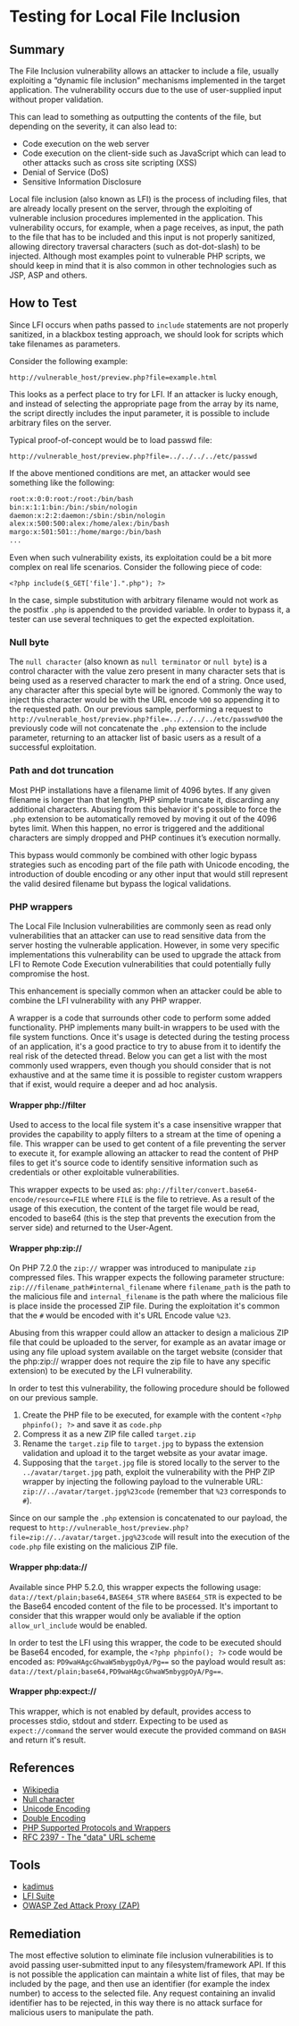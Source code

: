# Testing for Local File Inclusion

## Summary

The File Inclusion vulnerability allows an attacker to include a file, usually exploiting a “dynamic file inclusion” mechanisms implemented in the target application. The vulnerability occurs due to the use of user-supplied input without proper validation.

This can lead to something as outputting the contents of the file, but depending on the severity, it can also lead to:

- Code execution on the web server
- Code execution on the client-side such as JavaScript which can lead to other attacks such as cross site scripting (XSS)
- Denial of Service (DoS)
- Sensitive Information Disclosure

Local file inclusion (also known as LFI) is the process of including files, that are already locally present on the server, through the exploiting of vulnerable inclusion procedures implemented in the application. This vulnerability occurs, for example, when a page receives, as input, the path to the file that has to be included and this input is not properly sanitized, allowing directory traversal characters (such as dot-dot-slash) to be injected. Although most examples point to vulnerable PHP scripts, we should keep in mind that it is also common in other technologies such as JSP, ASP and others.

## How to Test

Since LFI occurs when paths passed to `include` statements are not properly sanitized, in a blackbox testing approach, we should look for scripts which take filenames as parameters.

Consider the following example:

`http://vulnerable_host/preview.php?file=example.html`

This looks as a perfect place to try for LFI. If an attacker is lucky enough, and instead of selecting the appropriate page from the array by its name, the script directly includes the input parameter, it is possible to include arbitrary files on the server.

Typical proof-of-concept would be to load passwd file:

`http://vulnerable_host/preview.php?file=../../../../etc/passwd`

If the above mentioned conditions are met, an attacker would see something like the following:

```bash
root:x:0:0:root:/root:/bin/bash
bin:x:1:1:bin:/bin:/sbin/nologin
daemon:x:2:2:daemon:/sbin:/sbin/nologin
alex:x:500:500:alex:/home/alex:/bin/bash
margo:x:501:501::/home/margo:/bin/bash
...
```

Even when such vulnerability exists, its exploitation could be a bit more complex on real life scenarios. Consider the following piece of code:

`<?php include($_GET['file'].".php"); ?>`

In the case, simple substitution with arbitrary filename would not work as the postfix `.php` is appended to the provided variable. In order to bypass it, a tester can use several techniques to get the expected exploitation.

### Null byte

The `null character` (also known as `null terminator` or `null byte`) is a control character with the value zero present in many character sets that is being used as a reserved character to mark the end of a string. Once used, any character after this special byte will be ignored. Commonly the way to inject this character would be with the URL encode `%00` so appending it to the requested path. On our previous sample, performing a request to `http://vulnerable_host/preview.php?file=../../../../etc/passwd%00` the previously code will not concatenate the `.php` extension to the include parameter, returning to an attacker list of basic users as a result of a successful exploitation.
 
### Path and dot truncation
Most PHP installations have a filename limit of 4096 bytes. If any given filename is longer than that length, PHP simple truncate it, discarding any additional characters. Abusing from this behavior it's possible to force the `.php` extension to be automatically removed by moving it out of the 4096 bytes limit. When this happen, no error is triggered and the additional characters are simply dropped and PHP continues it’s execution normally.

This bypass would commonly be combined with other logic bypass strategies such as encoding part of the file path with Unicode encoding, the introduction of double encoding or any other input that would still represent the valid desired filename but bypass the logical validations.

### PHP wrappers
The Local File Inclusion vulnerabilities are commonly seen as read only vulnerabilities that an attacker can use to read sensitive data from the server hosting the vulnerable application. However, in some very specific implementations this vulnerability can be used to upgrade the attack from LFI to Remote Code Execution vulnerabilities that could potentially fully compromise the host. 

This enhancement is specially common when an attacker could be able to combine the LFI vulnerability with any PHP wrapper. 

A wrapper is a code that surrounds other code to perform some added functionality. PHP implements many built-in wrappers to be used with the file system functions. Once it's usage is detected during the testing process of an application, it's a good practice to try to abuse from it to identify the real risk of the detected thread. Below you can get a list with the most commonly used wrappers, even though you should consider that is not exhaustive and at the same time it is possible to register custom wrappers that if exist, would require a deeper and ad hoc analysis.

#### Wrapper php://filter
Used to access to the local file system it's a case insensitive wrapper that provides the capability to apply filters to a stream at the time of opening a file. This wrapper can be used to get content of a file preventing the server to execute it, for example allowing an attacker to read the content of PHP files to get it's source code to identify sensitive information such as credentials or other exploitable vulnerabilities. 

This wrapper expects to be used as: `php://filter/convert.base64-encode/resource=FILE` where `FILE` is the file to retrieve. As a result of the usage of this execution, the content of the target file would be read, encoded to base64 (this is the step that prevents the execution from the server side) and returned to the User-Agent.
 
#### Wrapper php:zip://
On PHP 7.2.0 the `zip://` wrapper was introduced to manipulate `zip` compressed files. This wrapper expects the following parameter structure: `zip:///filename_path#internal_filename` where `filename_path` is the path to the malicious file and `internal_filename` is the path where the malicious file is place inside the processed ZIP file. During the exploitation it's common that the `#` would be encoded with it's URL Encode value `%23`.

Abusing from this wrapper could allow an attacker to design a malicious ZIP file that could be uploaded to the server, for example as an avatar image or using any file upload system available on the target website (consider that the php:zip:// wrapper does not require the zip file to have any specific extension) to be executed by the LFI vulnerability.

In order to test this vulnerability, the following procedure should be followed on our previous sample.

1. Create the PHP file to be executed, for example with the content `<?php phpinfo(); ?>` and save it as `code.php`
2. Compress it as a new ZIP file called `target.zip`
3. Rename the `target.zip` file to `target.jpg` to bypass the extension validation and upload it to the target website as your avatar image.
4. Supposing that the `target.jpg` file is stored locally to the server to the `../avatar/target.jpg` path, exploit the vulnerability with the PHP ZIP wrapper by injecting the following payload to the vulnerable URL: `zip://../avatar/target.jpg%23code` (remember that `%23` corresponds to `#`).

Since on our sample the `.php` extension is concatenated to our payload, the request to `http://vulnerable_host/preview.php?file=zip://../avatar/target.jpg%23code` will result into the execution of the `code.php` file existing on the malicious ZIP file.

#### Wrapper php:data://
Available since PHP 5.2.0, this wrapper expects the following usage: `data://text/plain;base64,BASE64_STR` where `BASE64_STR` is expected to be the Base64 encoded content of the file to be processed. It's important to consider that this wrapper would only be avaliable if the option `allow_url_include` would be enabled. 

In order to test the LFI using this wrapper, the code to be executed should be Base64 encoded, for example, the `<?php phpinfo(); ?>` code would be encoded as: `PD9waHAgcGhwaW5mbygpOyA/Pg==` so the payload would result as: `data://text/plain;base64,PD9waHAgcGhwaW5mbygpOyA/Pg==`. 
#### Wrapper php:expect://
This wrapper, which is not enabled by default, provides access to processes stdio, stdout and stderr. Expecting to be used as `expect://command` the server would execute the provided command on `BASH` and return it's result. 

## References

- [Wikipedia](https://www.wikipedia.org/wiki/Local_File_Inclusion)
- [Null character](https://en.wikipedia.org/wiki/Null_character)
- [Unicode Encoding](https://owasp.org/www-community/attacks/Unicode_Encoding)
- [Double Encoding](https://owasp.org/www-community/Double_Encoding)
- [PHP Supported Protocols and Wrappers](https://www.php.net/manual/en/wrappers.php)
- [RFC 2397 - The "data" URL scheme](http://www.faqs.org/rfcs/rfc2397.html)

## Tools
- [kadimus](https://github.com/P0cL4bs/Kadimus)
- [LFI Suite](https://github.com/D35m0nd142/LFISuite)
- [OWASP Zed Attack Proxy (ZAP)](https://www.zaproxy.org) 

## Remediation

The most effective solution to eliminate file inclusion vulnerabilities is to avoid passing user-submitted input to any filesystem/framework API. If this is not possible the application can maintain a white list of files, that may be included by the page, and then use an identifier (for example the index number) to access to the selected file. Any request containing an invalid identifier has to be rejected, in this way there is no attack surface for malicious users to manipulate the path.

